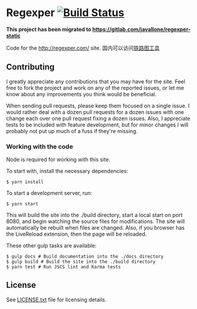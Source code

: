 # Regexper [![Build Status](https://travis-ci.org/javallone/regexper-static.svg?branch=master)](https://travis-ci.org/javallone/regexper-static)

**This project has been migrated to https://gitlab.com/javallone/regexper-static**

Code for the http://regexper.com/ site.
国内可以访问[铁路图工具](https://yatoo2018.github.io/regexper-static/build/index.html)

## Contributing

I greatly appreciate any contributions that you may have for the site. Feel free to fork the project and work on any of the reported issues, or let me know about any improvements you think would be beneficial.

When sending pull requests, please keep them focused on a single issue. I would rather deal with a dozen pull requests for a dozen issues with one change each over one pull request fixing a dozen issues. Also, I appreciate tests to be included with feature development, but for minor changes I will probably not put up much of a fuss if they're missing.

### Working with the code

Node is required for working with this site.

To start with, install the necessary dependencies:

    $ yarn install

To start a development server, run:

    $ yarn start

This will build the site into the ./build directory, start a local start on port 8080, and begin watching the source files for modifications. The site will automatically be rebuilt when files are changed. Also, if you browser has the LiveReload extension, then the page will be reloaded.

These other gulp tasks are available:

    $ gulp docs # Build documentation into the ./docs directory
    $ gulp build # Build the site into the ./build directory
    $ yarn test # Run JSCS lint and Karma tests

## License

See [LICENSE.txt](/LICENSE.txt) file for licensing details.
